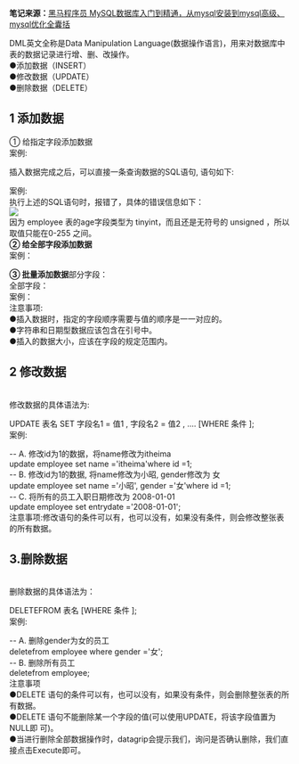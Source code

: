 
**笔记来源：**[黑马程序员 MySQL数据库入门到精通，从mysql安装到mysql高级、mysql优化全囊括](https://www.bilibili.com/video/BV1Kr4y1i7ru/?spm_id_from=333.337.search-card.all.click&vd_source=e8046ccbdc793e09a75eb61fe8e84a30)

DML英文全称是Data Manipulation Language(数据操作语言)，用来对数据库中表的数据记录进行增、删、改操作。<br />●添加数据（INSERT）<br />●修改数据（UPDATE）<br />●删除数据（DELETE）

## 1 添加数据
① 给指定字段添加数据<br />案例:

插入数据完成之后，可以直接一条查询数据的SQL语句, 语句如下:

案例:<br />执行上述的SQL语句时，报错了，具体的错误信息如下： <br />![](https://www.yuque.com/api/filetransfer/images?url=https%3A%2F%2Fimg2022.cnblogs.com%2Fblog%2F2217415%2F202204%2F2217415-20220428211021163-1286049682.png&sign=2880cb03fb2927d90c348324dbc96272b8c82ed864817cd6967cfc0ecb1739ec#from=url&id=RB7dp&originHeight=84&originWidth=1275&originalType=binary&ratio=1.2395833730697632&rotation=0&showTitle=false&status=done&style=none&title=)<br />因为 employee 表的age字段类型为 tinyint，而且还是无符号的 unsigned ，所以取值只能在0-255 之间。<br />**② 给全部字段添加数据**<br />案例：

**③ 批量添加数据**部分字段：<br />全部字段：<br />案例：<br />注意事项:<br />●插入数据时，指定的字段顺序需要与值的顺序是一一对应的。<br />●字符串和日期型数据应该包含在引号中。<br />●插入的数据大小，应该在字段的规定范围内。
## 2 修改数据
<br />修改数据的具体语法为:

UPDATE 表名 SET 字段名1 = 值1 , 字段名2 = 值2 , .... [WHERE 条件 ];<br />案例:

-- A. 修改id为1的数据，将name修改为itheima<br />update employee set name ='itheima'where id =1;<br />-- B. 修改id为1的数据, 将name修改为小昭, gender修改为 女<br />update employee set name ='小昭', gender ='女'where id =1;<br />-- C. 将所有的员工入职日期修改为 2008-01-01<br />update employee set entrydate ='2008-01-01';<br />注意事项:修改语句的条件可以有，也可以没有，如果没有条件，则会修改整张表的所有数据。
## **3.删除数据**
<br />删除数据的具体语法为：

DELETEFROM 表名 [WHERE 条件 ];<br />案例:

-- A. 删除gender为女的员工<br />deletefrom employee where gender ='女';<br />-- B. 删除所有员工<br />deletefrom employee;<br />注意事项<br />●DELETE 语句的条件可以有，也可以没有，如果没有条件，则会删除整张表的所有数据。<br />●DELETE 语句不能删除某一个字段的值(可以使用UPDATE，将该字段值置为NULL即 可)。<br />●当进行删除全部数据操作时，datagrip会提示我们，询问是否确认删除，我们直接点击Execute即可。
